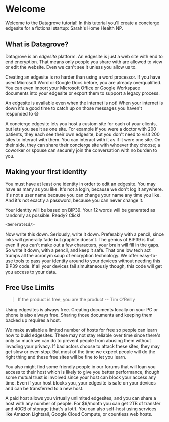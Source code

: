 # Welcome
Welcome to the Datagrove tutorial! In this tutorial you'll create a concierge edgesite for a fictional startup: Sarah's Home Health NP.

## What is Datagrove?

Datagrove is an *edgesite* platform. An edgesite is just a web site with end to end encryption. That means only people you share with are allowed to view or edit the website. Even we can't see it unless you allow us to.

Creating an edgesite is no harder than using a word processor. If you have used Microsoft Word or Google Docs before, you are already overqualified. You can even import your Microsoft Office or Google Workspace documents into your edgesite or export them to support a legacy process.

An edgesite is available even when the internet is not! When your internet is down it's a good time to catch up on those messages you haven't responded to 😅

A concierge edgesite lets you host a custom site for each of your clients, but lets you see it as one site. For example if you were a doctor with 200 patients, they each see their own edgesite, but you don't need to visit 200 sites to interact with them. You can interact with it as if it were one site. On their side, they can share their concierge site with whoever they choose; a coworker or spouse can securely join the conversation with no burden to you.

## Making your first identity

You must have at least one identity in order to edit an edgesite. You may have as many as you like. It's not a login, because we don't log it anywhere. It's not a user name because you can change your name any time you like. And it's not exactly a password, because you can never change it.

Your identity will be based on BIP39. Your 12 words will be generated as randomly as possible. Ready? Click!

```<GenerateId/>```

Now write this down. Seriously, write it down. Preferably with a pencil, since inks will generally fade but graphite doesn't. The genius of BIP39 is that even if you can't make out a few characters, your brain will fill in the gaps. So write it down, with a pencil, and keep it safe. That one low tech act trumps all the acronym soup of encryption technology. We offer easy-to-use tools to pass your identity around to your devices without needing this BIP39 code. If all your devices fail simultaneously though, this code will get you access to your data.

## Free Use Limits
> If the product is free, you are the product -- Tim O'Reilly

Using edgesites is always free. Creating documents locally on your PC or phone is also always free. Sharing those documents and keeping them backed up requires a host.

We make available a limited number of hosts for free so people can learn how to build edgesites. These may not stay reliable over time since there's only so much we can do to prevent people from abusing them without invading your privacy. If bad actors choose to attack these sites, they may get slow or even stop. But most of the time we expect people will do the right thing and these free sites will be fine to let you learn. 

You also might find some friendly people in our forums that will loan you access to their host which is likely to give you better performance, though some mutual trust is involved since your host can block your access any time. Even if your host blocks you, your edgesite is safe on your devices and can be transferred to a new host.

A paid host allows you virtually unlimited edgesites, and you can share a host with any number of people. For $6/month you can get 2TB of transfer and 40GB of storage (that's a lot!). You can also self-host using services like Amazon Lightsail, Google Cloud Compute, or countless web hosts. 


